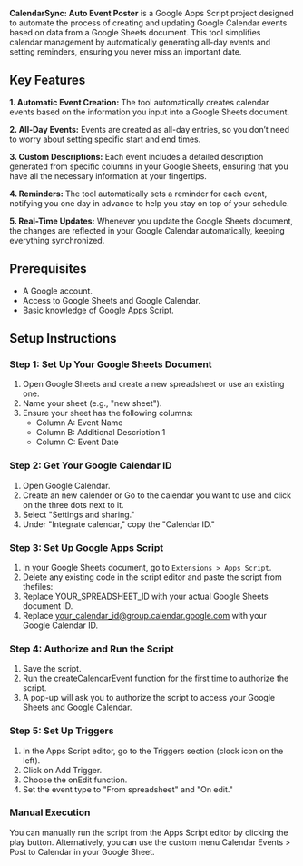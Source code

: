 **CalendarSync: Auto Event Poster** is a Google Apps Script project designed to automate the process of creating and updating Google Calendar events based on data from a Google Sheets document. This tool simplifies calendar management by automatically generating all-day events and setting reminders, ensuring you never miss an important date.

## Key Features

**1. Automatic Event Creation:**
The tool automatically creates calendar events based on the information you input into a Google Sheets document.

**2. All-Day Events:**
Events are created as all-day entries, so you don’t need to worry about setting specific start and end times.

**3. Custom Descriptions:**
Each event includes a detailed description generated from specific columns in your Google Sheets, ensuring that you have all the necessary information at your fingertips.

**4. Reminders:**
The tool automatically sets a reminder for each event, notifying you one day in advance to help you stay on top of your schedule.

**5. Real-Time Updates:**
Whenever you update the Google Sheets document, the changes are reflected in your Google Calendar automatically, keeping everything synchronized.

## Prerequisites
- A Google account.
- Access to Google Sheets and Google Calendar.
- Basic knowledge of Google Apps Script.

## Setup Instructions

### Step 1: Set Up Your Google Sheets Document
1. Open Google Sheets and create a new spreadsheet or use an existing one.
2. Name your sheet (e.g., "new sheet").
3. Ensure your sheet has the following columns:
   - Column A: Event Name
   - Column B: Additional Description 1
   - Column C: Event Date

### Step 2: Get Your Google Calendar ID
1. Open Google Calendar.
2. Create an new calender or Go to the calendar you want to use and click on the three dots next to it.
3. Select "Settings and sharing."
4. Under "Integrate calendar," copy the "Calendar ID."

### Step 3: Set Up Google Apps Script
1. In your Google Sheets document, go to `Extensions > Apps Script`.
2. Delete any existing code in the script editor and paste the script from thefiles:
3. Replace YOUR_SPREADSHEET_ID with your actual Google Sheets document ID.
4. Replace your_calendar_id@group.calendar.google.com with your Google Calendar ID.

### Step 4: Authorize and Run the Script
1. Save the script.
2. Run the createCalendarEvent function for the first time to authorize the script.
3. A pop-up will ask you to authorize the script to access your Google Sheets and Google Calendar.

### Step 5: Set Up Triggers
1. In the Apps Script editor, go to the Triggers section (clock icon on the left).
2. Click on Add Trigger.
3. Choose the onEdit function.
4. Set the event type to "From spreadsheet" and "On edit."
 
### Manual Execution
You can manually run the script from the Apps Script editor by clicking the play button.
Alternatively, you can use the custom menu Calendar Events > Post to Calendar in your Google Sheet.

